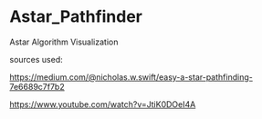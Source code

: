 # Astar_Pathfinder
Astar Algorithm Visualization


sources used:


https://medium.com/@nicholas.w.swift/easy-a-star-pathfinding-7e6689c7f7b2


https://www.youtube.com/watch?v=JtiK0DOeI4A
